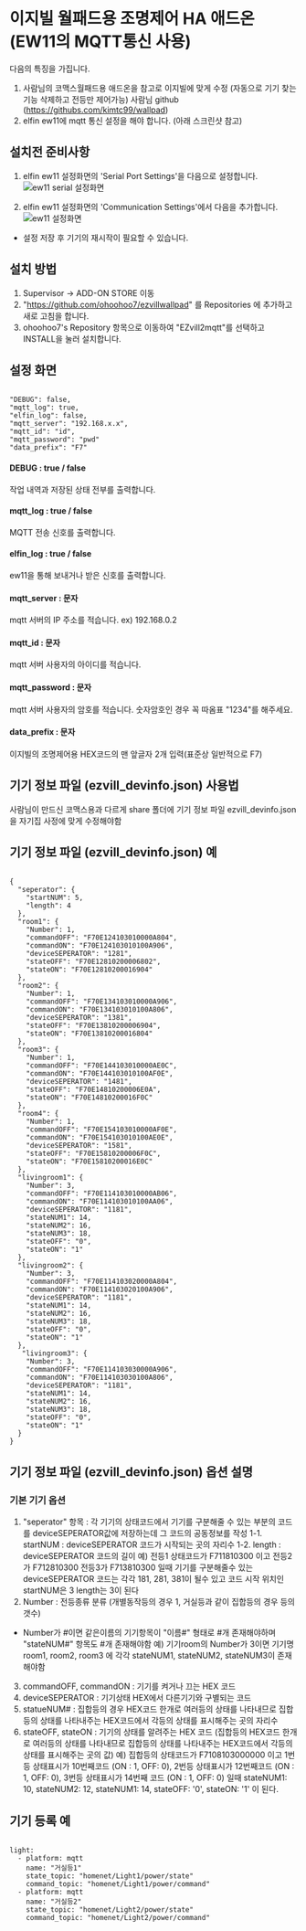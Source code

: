 이지빌 월패드용 조명제어 HA 애드온 (EW11의 MQTT통신 사용)
==========================================================
다음의 특징을 가집니다.
1. 사람님의 코맥스월패드용 애드온을 참고로 이지빌에 맞게 수정 (자동으로 기기 찾는기능 삭제하고 전등만 제어가능)
  사람님 github (https://githubs.com/kimtc99/wallpad)
2. elfin ew11에 mqtt 통신 설정을 해야 합니다. (아래 스크린샷 참고)

설치전 준비사항
-----------
1. elfin ew11 설정화면의 'Serial Port Settings'을 다음으로 설정합니다.
![ew11 serial 설정화면](https://github.com/ohoohoo7/ezvillwallpad/blob/master/img/ew11-serial.png)

2. elfin ew11 설정화면의 'Communication Settings'에서 다음을 추가합니다.
![ew11 설정화면](https://github.com/ohoohoo7/ezvillwallpad/blob/master/img/ew11-mqtt.png)

* 설정 저장 후 기기의 재시작이 필요할 수 있습니다.


설치 방법
-------
1. Supervisor -> ADD-ON STORE 이동
2. "https://github.com/ohoohoo7/ezvillwallpad" 를 Repositories 에 추가하고 새로 고침을 합니다.
3. ohoohoo7's Repository 항목으로 이동하여 "EZvill2mqtt"를 선택하고 INSTALL을 눌러 설치합니다.

설정 화면
-------
<pre><code>
"DEBUG": false,
"mqtt_log": true,
"elfin_log": false,
"mqtt_server": "192.168.x.x",
"mqtt_id": "id",
"mqtt_password": "pwd"
"data_prefix": "F7"
</code></pre>

#### DEBUG : true / false
작업 내역과 저장된 상태 전부를 출력합니다.
#### mqtt_log : true / false
MQTT 전송 신호를 출력합니다.
#### elfin_log : true / false
ew11을 통해 보내거나 받은 신호를 출력합니다.
#### mqtt_server : 문자
mqtt 서버의 IP 주소를 적습니다. ex) 192.168.0.2
#### mqtt_id : 문자
mqtt 서버 사용자의 아이디를 적습니다.
#### mqtt_password : 문자
mqtt 서버 사용자의 암호를 적습니다. 숫자암호인 경우 꼭 따옴표 "1234"를 해주세요.
#### data_prefix : 문자
이지빌의 조명제어용 HEX코드의 맨 앞글자 2개 입력(표준상 일반적으로 F7)

기기 정보 파일 (ezvill_devinfo.json) 사용법
-------------------------------------------
사람님이 만드신 코맥스용과 다르게 
share 폴더에 기기 정보 파일 ezvill_devinfo.json을 자기집 사정에 맞게 수정해야함

기기 정보 파일 (ezvill_devinfo.json) 예
-----------------------
<pre><code>
{
  "seperator": {
    "startNUM": 5,
    "length": 4
  }, 
  "room1": {
    "Number": 1,
    "commandOFF": "F70E124103010000A804",
    "commandON": "F70E124103010100A906",
    "deviceSEPERATOR": "1281",
    "stateOFF": "F70E12810200006802",
    "stateON": "F70E12810200016904"
  },
  "room2": {
    "Number": 1,
    "commandOFF": "F70E134103010000A906",
    "commandON": "F70E134103010100A806",
    "deviceSEPERATOR": "1381",
    "stateOFF": "F70E13810200006904",
    "stateON": "F70E13810200016804"
  },
  "room3": {
    "Number": 1,
    "commandOFF": "F70E144103010000AE0C",
    "commandON": "F70E144103010100AF0E",
    "deviceSEPERATOR": "1481",
    "stateOFF": "F70E14810200006E0A",
    "stateON": "F70E14810200016F0C"
  },
  "room4": {
    "Number": 1,
    "commandOFF": "F70E154103010000AF0E",
    "commandON": "F70E154103010100AE0E",
    "deviceSEPERATOR": "1581",
    "stateOFF": "F70E15810200006F0C",
    "stateON": "F70E15810200016E0C"
  },
  "livingroom1": {
    "Number": 3,
    "commandOFF": "F70E114103010000AB06",
    "commandON": "F70E114103010100AA06",
    "deviceSEPERATOR": "1181",
    "stateNUM1": 14,
    "stateNUM2": 16,
    "stateNUM3": 18,
    "stateOFF": "0",
    "stateON": "1"
  },
  "livingroom2": {
    "Number": 3,
    "commandOFF": "F70E114103020000A804",
    "commandON": "F70E114103020100A906",
    "deviceSEPERATOR": "1181",
    "stateNUM1": 14,
    "stateNUM2": 16,
    "stateNUM3": 18,
    "stateOFF": "0",
    "stateON": "1"
  },
   "livingroom3": {
    "Number": 3,
    "commandOFF": "F70E114103030000A906",
    "commandON": "F70E114103030100A806",
    "deviceSEPERATOR": "1181",
    "stateNUM1": 14,
    "stateNUM2": 16,
    "stateNUM3": 18,
    "stateOFF": "0",
    "stateON": "1"
  }
}
</code></pre>

기기 정보 파일 (ezvill_devinfo.json) 옵션 설명
---------------------------------------------
### 기본 기기 옵션
1. "seperator" 항목 : 각 기기의 상태코드에서 기기를 구분해줄 수 있는 부분의 코드를 deviceSEPERATOR값에 저장하는데 그 코드의 공동정보를 작성
 1-1. startNUM : deviceSEPERATOR 코드가 시작되는 곳의 자리수
 1-2. length : deviceSEPERATOR 코드의 길이
 예) 전등1 상태코드가 F711810300 이고 전등2가 F712810300 전등3가 F713810300 일때 기기를 구분해줄수 있는 deviceSEPERATOR 코드는 
     각각 181, 281,  381이 될수 있고 코드 시작 위치인 startNUM은 3 length는 3이 된다
2. Number : 전등종류 분류 (개별동작등의 경우 1, 거실등과 같이 집합등의 경우 등의 갯수)
 - Number가 #이면 같은이름의 기기항목이 "이름#" 형태로 #개 존재해야하며 "stateNUM#" 항목도 #개 존재해야함 
  예) 기기room의 Number가 3이면 기기명 room1, room2, room3 에 각각 stateNUM1, stateNUM2, stateNUM3이 존재해야함
3. commandOFF, commandON : 기기를 켜거나 끄는 HEX 코드
4. deviceSEPERATOR : 기기상태 HEX에서 다른기기와 구별되는 코드 
5. statueNUM# : 집합등의 경우 HEX코드 한개로 여러등의 상태를 나타내므로 집합등의 상태를 나타내주는 HEX코드에서 각등의 상태를 표시해주는 곳의 자리수
6. stateOFF, stateON : 기기의 상태를 알려주는 HEX 코드 (집합등의 HEX코드 한개로 여러등의 상태를 나타내므로 집합등의 상태를 나타내주는 HEX코드에서 각등의 상태를 표시해주는 곳의 값)
 예)  집합등의 상태코드가 F7108103000000 이고 1번등 상태표시가 10번째코드 (ON : 1, OFF: 0), 2번등 상태표시가 12번째코드 (ON : 1, OFF: 0), 3번등 상태표시가 14번째 코드 (ON : 1, OFF: 0) 일때 stateNUM1: 10, stateNUM2: 12, stateNUM1: 14, stateOFF: '0', stateON: '1' 이 된다.


기기 등록 예
------------

<pre><code>
light:
  - platform: mqtt
    name: "거실등1"
    state_topic: "homenet/Light1/power/state"
    command_topic: "homenet/Light1/power/command"
  - platform: mqtt
    name: "거실등2"
    state_topic: "homenet/Light2/power/state"
    command_topic: "homenet/Light2/power/command"
</code></pre>
